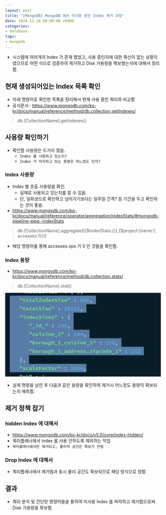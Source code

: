 ```yaml
---
layout: post
title: "[MongoDB] MongoDB 에서 미사용 중인 Index 제거 과정"
date: 2024-12-18 09:00:00 +0900
categories:
- database
tags:
- mongodb
---
```


- 시스템에 여러개의 Index 가 존재 했었고, 사용 중인지에 대한 확신이 없는 상황이였으므로 어떤 식으로 검증하여 제거하고 Disk 가용량을 확보했는지에 대해서 정리함.

## 현재 생성되어있는 Index 목록 확인
- 아래 명령어로 확인한 목록을 정리해서 현재 사용 중인 쿼리와 비교함
- 공식문서 : https://www.mongodb.com/ko-kr/docs/manual/reference/method/db.collection.getIndexes/

> db.[CollectionName].getIndexes()

## 사용량 확인하기
- 확인할 사용량은 두가지 였음.
  - `Index 를 사용하고 있는지?`
  - `Index 가 차지하고 있는 용량은 어느정도 인지?`

### Index 사용량
- Index 별 호출 사용량을 확인.
  - 실제로 사용되고 있는지를 알 수 있음.
  - 단, 일회성으로 확인하고 넘어가기보다는 일주일 간격? 등 기간을 두고 확인하는 것이 좋음.
- https://www.mongodb.com/ko-kr/docs/manual/reference/operator/aggregation/indexStats/#mongodb-pipeline-pipe.-indexStats

> db.[CollectionName].aggregate([{$indexStats:{}},{$project:{name:1, accesses:1}}])

- 해당 명령어를 통해 accesses.ops 가 0 인 것들을 확인함.

### Index 용량
- https://www.mongodb.com/ko-kr/docs/manual/reference/method/db.collection.stats/

> db.[CollectionName].stat()

![image](/assets/postimage/img_1.png)

- 실제 명령을 날린 후 다음과 같은 용량을 확인하여 제거시 어느정도 용량이 확보되는지 예측함.

## 제거 정책 잡기
### hidden Index 에 대해서
- https://www.mongodb.com/ko-kr/docs/v5.0/core/index-hidden/
- 쿼리플래너에서 Index 를 사용 안하도록 제외하는 작업
- `쿼리플래너에서만 제거되고, 물리적 공간은 확보가 안됨`

### Drop Index 에 대해서
- 쿼리플래너에서 제거됨과 동시 물리 공간도 확보되므로 해당 방식으로 정함.

## 결과
- 쿼리 분석 및 간단한 명령어들을 통하여 미사용 Index 를 파악하고 제거함으로써 Disk 가용량을 확보함.
